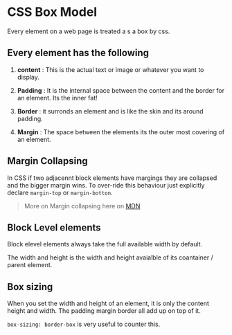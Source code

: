 # CSS Box Model

Every element on a web page is treated a s a box by css.

## Every element has the following

1. **content** : This is the actual text or image or whatever you want to display.

2. **Padding** : It is the internal space between the content and the border for an element. Its the inner fat!

3. **Border** : it surronds an element and is like the skin and its around padding.

4. **Margin** : The space between the elements its the outer most covering of an element.

## Margin Collapsing

In CSS if two adjacennt block elements have  margings they are collapsed and the bigger margin wins. To over-ride this behaviour just explicitly declare `margin-top` or `margin-botton`.
 > More on Margin collapsing here on [MDN](https://developer.mozilla.org/en-US/docs/Web/CSS/CSS_Box_Model/Mastering_margin_collapsing)

## Block Level elements

Block elevel elements always take the full available width by default.

The width and height is the width and height avaialble of its coantainer / parent element.

## Box sizing

When you set the width and height of an element, it is only the content height and width. The padding margin border all add up on top of it.

`box-sizing: border-box` is very useful to counter this.
